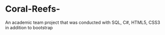 # Coral-Reefs-
An academic team project that was conducted with SQL, C#, HTML5, CSS3 in addition to bootstrap
